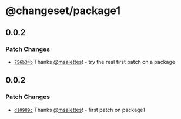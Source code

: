 # @changeset/package1

## 0.0.2

### Patch Changes

- [`756b34b`](https://github.com/msalettes/nx-changeset/commit/756b34b4adb443b60f56badeca2fd04873239e73) Thanks [@msalettes](https://github.com/msalettes)! - try the real first patch on a package

## 0.0.2

### Patch Changes

- [`d10989c`](https://github.com/msalettes/nx-changeset/commit/d10989cc4a03a00e0e834614f966b741459e51a0) Thanks [@msalettes](https://github.com/msalettes)! - first patch on package1
